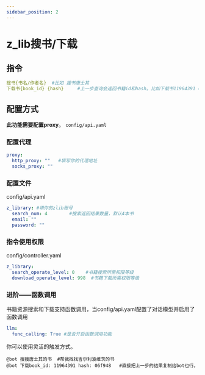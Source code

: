 ```yaml
---
sidebar_position: 2
---
```


# z_lib搜书/下载
## 指令
```yaml
搜书{书名/作者名}  #比如 搜书唐士其
下载书{book_id} {hash}     #上一步查询会返回书籍id和hash。比如下载书11964391 06f948
```
## 配置方式
**此功能需要配置proxy**。
`config/api.yaml`
### 配置代理
```yaml
proxy:
  http_proxy: ""   #填写你的代理地址
  socks_proxy: ""
```
### 配置文件
config/api.yaml
```yaml
z_library: #填你的zlib账号
  search_num: 4        #搜索返回结果数量，默认4本书
  email: ""
  password: ""  
```
### 指令使用权限
config/controller.yaml
```yaml
z_library:
  search_operate_level: 0    #书籍搜索所需权限等级
  download_operate_level: 998  #书籍下载所需权限等级
```
### 进阶——函数调用
书籍资源搜索和下载支持函数调用，当config/api.yaml配置了对话模型并启用了函数调用
```yaml
llm:
  func_calling: True #是否开启函数调用功能
```
你可以使用灵活的触发方式。
```
@bot 搜搜唐士其的书  #帮我找找吉尔利波维茨的书
@bot 下载book_id: 11964391 hash: 06f948   #直接把上一步的结果复制给bot也行。 
```
